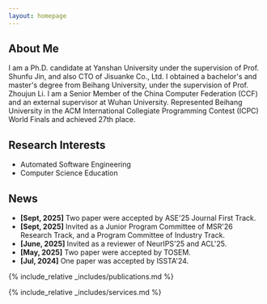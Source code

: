 ```yaml
---
layout: homepage
---
```


## About Me

I am a Ph.D. candidate at Yanshan University under the supervision of Prof. Shunfu Jin, and also CTO of Jisuanke Co., Ltd. I obtained a bachelor's and master's degree from Beihang University, under the supervision of Prof. Zhoujun Li. I am a Senior Member of the China Computer Federation (CCF) and an external supervisor at Wuhan University. Represented Beihang University in the ACM International Collegiate Programming Contest (ICPC) World Finals and achieved 27th place.

## Research Interests
- Automated Software Engineering
- Computer Science Education

## News
- **[Sept, 2025]** Two paper were accepted by ASE'25 Journal First Track.
- **[Sept, 2025]** Invited as a Junior Program Committee of MSR'26 Research Track, and a Program Committee of Industry Track.
- **[June, 2025]** Invited as a reviewer of NeurIPS'25 and ACL'25.
- **[May, 2025]** Two paper were accepted by TOSEM.
- **[Jul, 2024]** One paper was accepted by ISSTA'24.

{% include_relative _includes/publications.md %}

{% include_relative _includes/services.md %}
